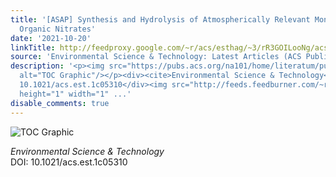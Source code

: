 ```yaml
---
title: '[ASAP] Synthesis and Hydrolysis of Atmospherically Relevant Monoterpene-Derived
  Organic Nitrates'
date: '2021-10-20'
linkTitle: http://feedproxy.google.com/~r/acs/esthag/~3/rR3GOILooNg/acs.est.1c05310
source: 'Environmental Science & Technology: Latest Articles (ACS Publications)'
description: '<p><img src="https://pubs.acs.org/na101/home/literatum/publisher/achs/journals/content/esthag/0/esthag.ahead-of-print/acs.est.1c05310/20211020/images/medium/es1c05310_0007.gif"
  alt="TOC Graphic"/></p><div><cite>Environmental Science & Technology</cite></div><div>DOI:
  10.1021/acs.est.1c05310</div><img src="http://feeds.feedburner.com/~r/acs/esthag/~4/rR3GOILooNg"
  height="1" width="1" ...'
disable_comments: true
---
```

<p><img src="https://pubs.acs.org/na101/home/literatum/publisher/achs/journals/content/esthag/0/esthag.ahead-of-print/acs.est.1c05310/20211020/images/medium/es1c05310_0007.gif" alt="TOC Graphic"/></p><div><cite>Environmental Science & Technology</cite></div><div>DOI: 10.1021/acs.est.1c05310</div><img src="http://feeds.feedburner.com/~r/acs/esthag/~4/rR3GOILooNg" height="1" width="1" ...